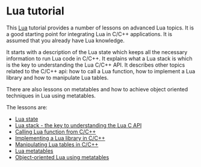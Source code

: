# Lua tutorial

This [Lua](https://www.lua.org/) tutorial provides a number of lessons on advanced Lua topics. It is a good starting point for integrating Lua in C/C++ applications. It is assumed that you already have Lua knowledge.

It starts with a description of the Lua state which keeps all the necessary information to run Lua code in C/C++. It explains what a Lua stack is which is the key to understanding the Lua C/C++ API. It describes other topics related to the C/C++ api: how to call a Lua function, how to implement a Lua library and how to manipulate Lua tables.

There are also lessons on metatables and how to achieve object oriented techniques in Lua using metatables.

The lessons are:
- [Lua state](00-lua-state/lua-state.md)
- [Lua stack - the key to understanding the Lua C API](01-lua-stack-key-to-understanding-c-api/lua-stack-key-to-understanding-c-api.md)
- [Calling Lua function from C/C++](02-calling-lua-function/calling-lua-function.md)
- [Implementing a Lua library in C/C++](03-implementing-lua-library-in-cpp/implementing-lua-library-in-cpp.md)
- [Manipulating Lua tables in C/C++](04-manipulating-lua-tables-in-cpp/manipluating-lua-tables-in-cpp.md)
- [Lua metatables](05-lua-metatables/lua-metatables.md)
- [Object-oriented Lua using metatables](06-oo-lua-using-metatables/oo-lua-using-metatables.md)